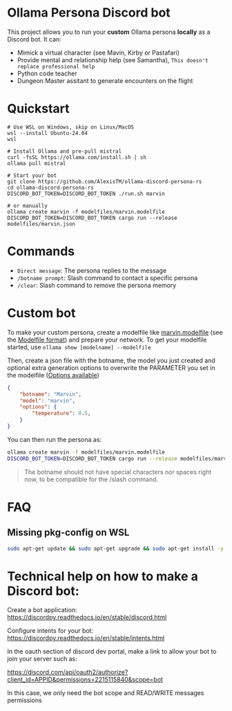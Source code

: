 Ollama Persona Discord bot
==================

This project allows you to run your **custom** Ollama persona **locally** as a Discord bot. It can:
- Mimick a virtual character (see Mavin, Kirby or Pastafari)
- Provide mental and relationship help (see Samantha), `This doesn't replace professional help`
- Python code teacher
- Dungeon Master assitant to generate encounters on the flight 

Quickstart
=============

```
# Use WSL on Windows, skip on Linux/MacOS
wsl --install Ubuntu-24.04
wsl

# Install Ollama and pre-pull mistral
curl -fsSL https://ollama.com/install.sh | sh
ollama pull mistral

# Start your bot
git clone https://github.com/AlexisTM/ollama-discord-persona-rs
cd ollama-discord-persona-rs
DISCORD_BOT_TOKEN=DISCORD_BOT_TOKEN ./run.sh marvin

# or manually
ollama create marvin -f modelfiles/marvin.modelfile
DISCORD_BOT_TOKEN=DISCORD_BOT_TOKEN cargo run --release modelfiles/marvin.json
```

Commands
=============

- `Direct message`: The persona replies to the message
- `/botname prompt`: Slash command to contact a specific persona
- `/clear`: Slash command to remove the persona memory

Custom bot
===============

To make your custom persona, create a modelfile like [marvin.modelfile](modelfiles/marvin.modelfile) (see the [Modelfile format](https://github.com/ollama/ollama/blob/main/docs/modelfile.md)) and prepare your network. To get your modelfile started, use `ollama show [modelname] --modelfile`

Then, create a json file with the botname, the model you just created and optional extra generation options to overwrite the PARAMETER you set in the modelfile ([Options available](https://github.com/pepperoni21/ollama-rs/blob/5d6cd76aa4bf073a037a43a4eff70310f07654cd/src/generation/options.rs#L5-L22))

```json
{
    "botname": "Marvin",
    "model": "marvin",
    "options": {
        "temperature": 0.5,
    }
}
```

You can then run the persona as:

```bash
ollama create marvin -f modelfiles/marvin.modelfile
DISCORD_BOT_TOKEN=DISCORD_BOT_TOKEN cargo run --release modelfiles/marvin.json
```

> The botname should not have special characters nor spaces right now, to be compatible for the /slash command.

FAQ
========

Missing pkg-config on WSL
--------------

```bash
sudo apt-get update && sudo apt-get upgrade && sudo apt-get install -y pkg-config build-essential libudev-dev
```

Technical help on how to make a Discord bot:
==================

Create a bot application: https://discordpy.readthedocs.io/en/stable/discord.html

Configure intents for your bot: https://discordpy.readthedocs.io/en/stable/intents.html

In the oauth section of discord dev portal, make a link to allow your bot to join your server such as:

https://discord.com/api/oauth2/authorize?client_id=APPID&permissions=2215115840&scope=bot

In this case, we only need the bot scope and READ/WRITE messages permissions
